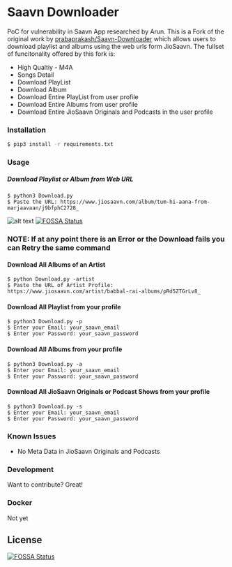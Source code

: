 # Saavn Downloader
PoC for vulnerability in Saavn App researched by Arun.
This is a Fork of the original work by [prabaprakash/Saavn-Downloader](https://github.com/prabaprakash/Saavn-Downloader) which allows users to download playlist and albums using the web urls form JioSaavn.
The fullset of funcitonality offered by this fork is:
  - High Qualtiy - M4A
  - Songs Detail
  - Download PlayList
  - Download Album
  - Download Entire PlayList from user profile
  - Download Entire Albums from user profile
  - Download Entire JioSaavn Originals and Podcasts in the user profile
 

### Installation
```sh
$ pip3 install -r requirements.txt
```

### Usage

##### Download Playlist or Album from Web URL
```
$ python3 Download.py
$ Paste the URL: https://www.jiosaavn.com/album/tum-hi-aana-from-marjaavaan/j9bfphC2728_
```

![alt text](https://github.com/prabaprakash/Saavn-Downloader/raw/master/gallery/Process.png)
[![FOSSA Status](https://app.fossa.io/api/projects/git%2Bgithub.com%2Fprabaprakash%2FSaavn-Downloader.svg?type=shield)](https://app.fossa.io/projects/git%2Bgithub.com%2Fprabaprakash%2FSaavn-Downloader?ref=badge_shield)



### NOTE: If at any point there is an Error or the Download fails you can Retry the same command

#### Download All Albums of an Artist
```
$ python Download.py -artist
$ Paste the URL of Artist Profile: https://www.jiosaavn.com/artist/babbal-rai-albums/pRd5ZTGrLv8_
``` 


#### Download All Playlist from your profile
```
$ python3 Download.py -p
$ Enter your Email: your_saavn_email
$ Enter your Password: your_saavn_password
```

#### Download All Albums from your profile
```
$ python3 Download.py -a
$ Enter your Email: your_saavn_email
$ Enter your Password: your_saavn_password
```

#### Download All JioSaavn Originals or Podcast Shows from your profile
```
$ python3 Download.py -s
$ Enter your Email: your_saavn_email
$ Enter your Password: your_saavn_password
```


### Known Issues
  - No Meta Data in JioSaavn Originals and Podcasts

### Development

Want to contribute? Great!

### Docker
Not yet


## License
[![FOSSA Status](https://app.fossa.io/api/projects/git%2Bgithub.com%2Fprabaprakash%2FSaavn-Downloader.svg?type=large)](https://app.fossa.io/projects/git%2Bgithub.com%2Fprabaprakash%2FSaavn-Downloader?ref=badge_large)
